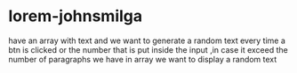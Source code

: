 # lorem-johnsmilga
have an array with text and we want to generate a random text every time a btn is clicked or the number that is put inside the input ,in case it exceed the number of paragraphs we have in array we want to display a random text

